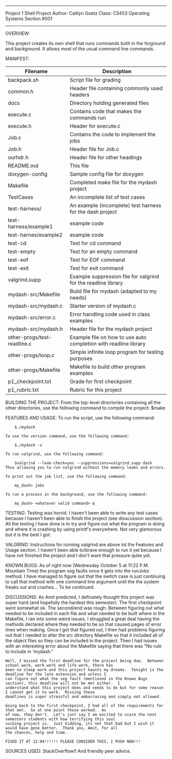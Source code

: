 *******************************************
Project 1 Shell Project
Author: Caitlyn Goetz
Class: CS453 Operating Systems Section #001
********************************************

OVERVIEW:

This project creates its own shell that runs commands both in the forground and background.
It allows most of the usual command line commands.

MANIFEST:

|Filename       | Description                                                       |
|---------------|-------------------------------------------------------------------|
|backpack.sh	|Script file for grading					    |
|common.h	|Header file containing commonly used headers			    |
|docs		|Directory holding generated files				    |
|execute.c	|Contains code that makes the commands run			    |
|execute.h	|Header for execute.c						    |
|Job.c		|Contains the code to implement the jobs			    |
|Job.h		|Header file for Job.c						    |	
|ourhdr.h	|Header file for other headings					    |
|README.md      |This file                                                          |
|doxygen-config |Sample config file for doxygen                                     |
|Makefile       |Completed make file for the mydash project			    |
|TestCases      |An incomplete list of test cases                                   |
|test-harness/  |An example (incomplete) test harness for the dash project          |
|test-harness/example1  |example code 						    |
|test-harnes/example2	|example code						    |
|test-cd	|Test for cd command						    |
|test-empty	|Test for an empty command					    |
|test-eof	|Test for EOF command						    |
|test-exit	|Test for exit command						    |
|valgrind.supp  |Example suppression file for valgrind for the readline library     |
|mydash-src/Makefile | Build file for mydash (adapted to my needs)                  |
|mydash-src/mydash.c | Starter version of mydash.c                                  |
|mydash-src/error.c | Error handling code used in class examples                    |
|mydash-src/mydash.h| Header file for the mydash project                            |
|other-progs/test-readline.c|Example file on how to use auto completion with readline library |
|other-progs/loop.c   |Simple infinite loop program for testing purposes            |
|other-progs/Makefile |Makefile to build other program examples                     |
|p1_checkpoint.txt  |Grade for first checkpoint					    |
|p1_rubric.txt	|Rubric for this project					    |

BUILDING THE PROJECT:
	From the top-level directories containing all the other directories, use the following command to compile the project:
		$make

FEATURES AND USAGE:
	To run the script, use the following command:

		$./mydash

	To use the version command, use the following command:

		$./mydash -v

	To run valgrind, use the following command:

		$valgrind --leak-check=yes --suppressions=valgrind.supp dash
	Thus allowing you to run valgrind without the memory leaks and errors.

	To print out the job list, use the following command:
	
		my_dash> jobs

	To run a process in the background, use the following command:

		my_dash> <whatever valid command> &
TESTING:
	Testing was horrid.  I haven't been able to write any test cases because I haven't been able to finish the project
	(see disscussion section).  All the testing I have done is to try and figure out what the program is doing and where
	it is crashing by using printf's everywhere.  Not very glamorous but it is the best I got.

VALGRIND:
	Instructions for running valgrind are above int the Features and Usage section.  I haven't been able to/brave enough
	to run it yet because I have not finished the project and I don't want that pressure quite yet.

KNOWN BUGS:
	As of right now (Wednesday October 5 at 11:22 P.M. Mountain Time) the program seg faults once it gets into the 
	runJobs method. I have managed to figure out that the switch case is just continuing to call that method with one
	command line argument until the the system freaks out and crashes... To be continued.

DISCUSSIONS:
	As Amit predicted, I definately thought this project was super hard (and hopefully the hardest this semester).  The
	first checkpoint went somewhat ok.  The second/end was rough.  Between figuring out what needed to be included in
	each file and what needed to be built where in the Makefile, I ran into some weird issues.  I struggled a great
	deal having the methods declared where they needed to be so that caused pages of error lines when making.  Once I 
	got that figured out, I then had problems figuring out that I needed to alter the src directory Makefile so that
	it included all of the object files so they can be included in the project.  Then I had issues with an interesting
	error about the Makefile saying that there was "No rule to include <some file> in 'mydash."

	Well, I missed the first deadline for the project being due.  Between school work, work work and life work, there has
	been no sleep work and this project haunts my dreams.  Tonight is the deadline for the late extension and unless I 
	can figure out what the seg fault (mentioned in the Known Bugs section), this deadline will not be met either.  I 
	understand what this project does and needs to do but for some reason I cannot get it to work.  Missing these 
	deadlines is super stressful and embarrasing and simply not allowed.

	Going back to the first checkpoint, I had all of the requirements for that met.  So at one point those worked.  As
	of now, they don't.  Let's just say I am excited to scare the next semesters students with how terrifying this soul
	sucking project is.  Just kidding, its not that bad but I wish it would have gone better.  Thank you, Amit, for all
	the chances, help and time.

	FIXED IT AT 12:04!!!!!! PLEASE CONSIDER THIS, I PUSH NOW!!!
SOURCES USED:
	StackOverflow!!  And friendly peer advice.
